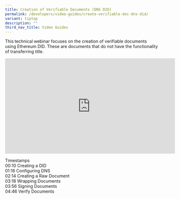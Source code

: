 ```yaml
---
title: Creation of Verifiable Documents (DNS DID)
permalink: /developers/video-guides/create-verifiable-doc-dns-did/
variant: tiptap
description: ""
third_nav_title: Video Guides
---
```

<p>This<strong> </strong>technical<strong> </strong>webinar focuses on the
creation of verifiable documents using Ethereum DID. These are documents
that do not have the functionality of transferring title.</p>
<p></p>
<div class="iframe-wrapper">
<iframe height="315" width="560" allowfullscreen="true" frameborder="0" src="https://www.youtube.com/embed/ml0I2EojhN4?si=vr8vI-SuUusXm0OA"></iframe>
</div>
<p></p>
<p>Timestamps
<br>00:10 Creating a DID
<br>01:16 Configuring DNS
<br>02:14 Creating a Raw Document
<br>03:18 Wrapping Documents
<br>03:56 Signing Documents
<br>04:46 Verify Documents
<br>
</p>